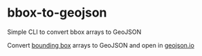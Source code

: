 # bbox-to-geojson

Simple CLI to convert bbox arrays to GeoJSON

Convert [bounding box](https://www.mapbox.com/help/define-bounding-box/) arrays to GeoJSON and open in [geojson.io](http://geojson.io)
